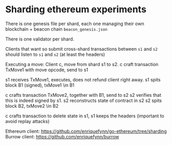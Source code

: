 # Sharding ethereum experiments

There is one genesis file per shard, each one managing their own blockchain + beacon chain `beacon_genesis.json`

There is one validator per shard. 

Clients that want so submit cross-shard transactions between `s1` and `s2` should listen to `s1` and `s2` (at least the
headers)


Executing a move:
Client c, move from shard s1 to s2.
c craft transaction TxMove1 with move opcode, send to s1

s1 receives TxMove1, executes, does not refund client right away.
s1 spits block B1 (signed), txMove1 \in B1

c crafts transaction TxMove2, together with B1, send to s2
s2 verifies that this is indeed signed by s1.
s2 reconstructs state of contract in s2
s2 spits block B2, txMove2 \in B2

c crafts transaction to delete state in s1,
s1 keeps the headers (important to avoid replay attacks)

Ethereum client:
https://github.com/enriquefynn/go-ethereum/tree/sharding
Burrow client:
https://github.com/enriquefynn/burrow
